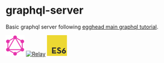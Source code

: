 # graphql-server

Basic graphql server following [egghead main graphql tutorial](https://egghead.io/courses/build-a-graphql-server). 

[![GraphQL](https://github.com/MarioTerron/logo-images/blob/master/logos/graphql.png)](http://graphql.org/)
[![Relay](https://github.com/jalbertsr/logo-badge-images/blob/master/img/rsz_rsz_relay.png?raw=true)](https://facebook.github.io/relay/)
[![ES6](https://github.com/MarioTerron/logo-images/blob/master/logos/es6.png)](http://www.ecma-international.org/ecma-262/6.0/) 

